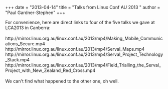 +++
date = "2013-04-14"
title = "Talks from Linux Conf AU 2013 "
author = "Paul Gardner-Stephen"
+++

<div class="post-body entry-content" id="post-body-7473458060670999831" itemprop="description articleBody">
For convenience, here are direct links to four of the five talks we gave at LCA2013 in Canberra:<br/>
<br/>
http://mirror.linux.org.au/linux.conf.au/2013/mp4/Making_Mobile_Communications_Secure.mp4<br/>
http://mirror.linux.org.au/linux.conf.au/2013/mp4/Serval_Maps.mp4<br/>
http://mirror.linux.org.au/linux.conf.au/2013/mp4/Serval_Project_Technology_Stack.mp4<br/>
http://mirror.linux.org.au/linux.conf.au/2013/mp4/Field_Trialling_the_Serval_Project_with_New_Zealand_Red_Cross.mp4<br/>
<br/>
We can't find what happened to the other one, oh well.
<div></div>
</div>